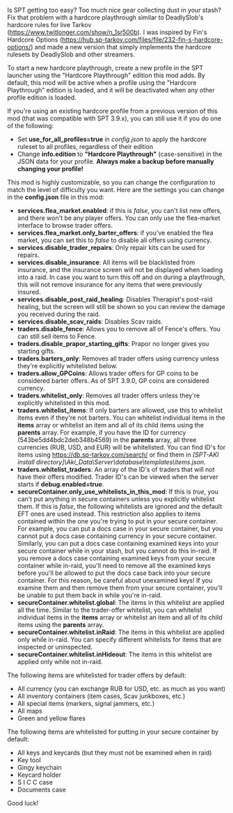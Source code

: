 Is SPT getting too easy? Too much nice gear collecting dust in your stash? Fix that problem with a hardcore playthrough similar to DeadlySlob's hardcore rules for live Tarkov (https://www.twitlonger.com/show/n_1sr500b). I was inspired by Fin's Hardcore Options (https://hub.sp-tarkov.com/files/file/232-fin-s-hardcore-options/) and made a new version that simply implements the hardcore rulesets by DeadlySlob and other streamers. 

To start a new hardcore playthrough, create a new profile in the SPT launcher using the "Hardcore Playthrough" edition this mod adds. By default, this mod will be active when a profile using the "Hardcore Playthrough" edition is loaded, and it will be deactivated when any other profile edition is loaded. 

If you're using an existing hardcore profile from a previous version of this mod (that was compatible with SPT 3.9.x), you can still use it if you do one of the following:
* Set **use_for_all_profiles=true** in _config.json_ to apply the hardcore ruleset to all profiles, regardless of their edition
* Change **info.edition** to **"Hardcore Playthrough"** (case-sensitive) in the JSON data for your profile. **Always make a backup before manually changing your profile!**

This mod is highly customizable, so you can change the configuration to match the level of difficulty you want. Here are the settings you can change in the **config.json** file in this mod:
* **services.flea_market.enabled**: if this is *false*, you can't list new offers, and there won't be any player offers. You can only use the flea-market interface to browse trader offers.
* **services.flea_market.only_barter_offers**: if you've enabled the flea market, you can set this to *false* to disable all offers using currency.
* **services.disable_trader_repairs**: Only repair kits can be used for repairs. 
* **services.disable_insurance**: All items will be blacklisted from insurance, and the insurance screen will not be displayed when loading into a raid. In case you want to turn this off and on during a playthrough, this will not remove insurance for any items that were previously insured. 
* **services.disable_post_raid_healing**: Disables Therapist's post-raid healing, but the screen will still be shown so you can review the damage you received during the raid.
* **services.disable_scav_raids**: Disables Scav raids.
* **traders.disable_fence**: Allows you to remove all of Fence's offers. You can still sell items to Fence. 
* **traders.disable_prapor_starting_gifts**: Prapor no longer gives you starting gifts. 
* **traders.barters_only**: Removes all trader offers using currency unless they're explicitly whitelisted below.
* **traders.allow_GPCoins**: Allows trader offers for GP coins to be considered barter offers. As of SPT 3.9.0, GP coins are considered currency. 
* **traders.whitelist_only**: Removes all trader offers unless they're explicitly whitelisted in this mod.
* **traders.whitelist_items**: If only barters are allowed, use this to whitelist items even if they're not barters. You can whitelist individual items in the **items** array or whitelist an item and all of its child items using the **parents** array. For example, if you have the ID for currency (543be5dd4bdc2deb348b4569) in the **parents** array, all three currencies (RUB, USD, and EUR) will be whitelisted. You can find ID's for items using https://db.sp-tarkov.com/search/ or find them in *[SPT-AKI install directory]\Aki_Data\Server\database\templates\items.json*.
* **traders.whitelist_traders**: An array of the ID's of traders that will not have their offers modified. Trader ID's can be viewed when the server starts if **debug.enabled=true**.
* **secureContainer.only_use_whitelists_in_this_mod**: If this is *true*, you can't put anything in secure containers unless you explicitly whitelist them. If this is *false*, the following whitelists are ignored and the default EFT ones are used instead. This restriction also applies to items contained within the one you're trying to put in your secure container. For example, you can put a docs case in your secure container, but you cannot put a docs case containing currency in your secure container. Similarly, you can put a docs case containing examined keys into your secure container while in your stash, but you cannot do this in-raid. If you remove a docs case containing examined keys from your secure container while in-raid, you'll need to remove all the examined keys before you'll be allowed to put the docs case back into your secure container. For this reason, be careful about unexamined keys! If you examine them and then remove them from your secure container, you'll be unable to put them back in while you're in-raid. 
* **secureContainer.whitelist.global**: The items in this whitelist are applied all the time. Similar to the trader-offer whitelist, you can whitelist individual items in the **items** array or whitelist an item and all of its child items using the **parents** array.
* **secureContainer.whitelist.inRaid**: The items in this whitelist are applied only while in-raid. You can specify different whitelists for items that are inspected or uninspected.
* **secureContainer.whitelist.inHideout**: The items in this whitelist are applied only while not in-raid.

The following items are whitelisted for trader offers by default:
* All currency (you can exchange RUB for USD, etc. as much as you want)
* All inventory containers (item cases, Scav junkboxes, etc.)
* All special items (markers, signal jammers, etc.)
* All maps
* Green and yellow flares

The following items are whitelisted for putting in your secure container by default:
* All keys and keycards (but they must not be examined when in raid)
* Key tool
* Gingy keychain
* Keycard holder
* S I C C case
* Documents case

Good luck!
